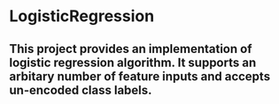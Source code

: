 # LogisticRegression

## This project provides an implementation of logistic regression algorithm. It supports an arbitary number of feature inputs and accepts un-encoded class labels.
